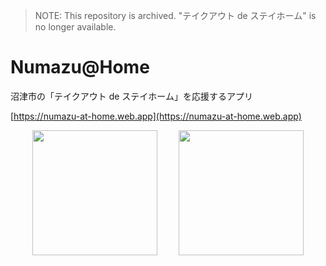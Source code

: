 > NOTE: This repository is archived. "テイクアウト de ステイホーム" is no longer available.

# Numazu@Home

沼津市の「テイクアウト de ステイホーム」を応援するアプリ

[https://numazu-at-home.web.app](https://numazu-at-home.web.app)

<p style="display: flex; justify-content: space-evenly;">
    <img width="200px" src="https://user-images.githubusercontent.com/9045584/128601039-fb0ce495-7434-4946-9b62-78b1d9cac979.jpeg" />
    <img width="200px" src="https://user-images.githubusercontent.com/9045584/128601042-642fcc88-915a-4457-b17e-5030ae6fad82.jpeg" />
</p>
